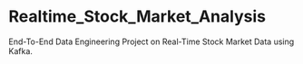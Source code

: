 # Realtime_Stock_Market_Analysis
End-To-End Data Engineering Project on Real-Time Stock Market Data using Kafka.
